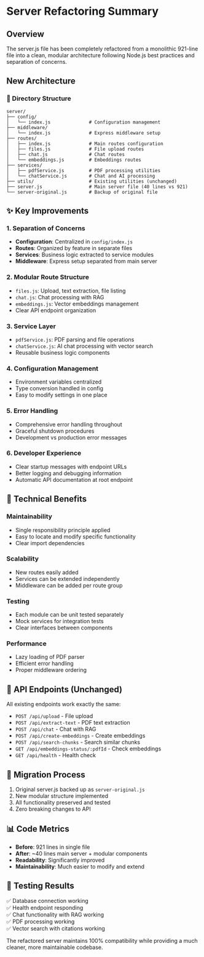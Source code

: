 # Server Refactoring Summary

## Overview
The server.js file has been completely refactored from a monolithic 921-line file into a clean, modular architecture following Node.js best practices and separation of concerns.

## New Architecture

### 📁 Directory Structure
```
server/
├── config/
│   └── index.js              # Configuration management
├── middleware/
│   └── index.js              # Express middleware setup
├── routes/
│   ├── index.js              # Main routes configuration
│   ├── files.js              # File upload routes
│   ├── chat.js               # Chat routes
│   └── embeddings.js         # Embeddings routes
├── services/
│   ├── pdfService.js         # PDF processing utilities
│   └── chatService.js        # Chat and AI processing
├── utils/                    # Existing utilities (unchanged)
├── server.js                 # Main server file (40 lines vs 921)
└── server-original.js        # Backup of original file
```

## ✨ Key Improvements

### 1. **Separation of Concerns**
- **Configuration**: Centralized in `config/index.js`
- **Routes**: Organized by feature in separate files
- **Services**: Business logic extracted to service modules
- **Middleware**: Express setup separated from main server

### 2. **Modular Route Structure**
- `files.js`: Upload, text extraction, file listing
- `chat.js`: Chat processing with RAG
- `embeddings.js`: Vector embeddings management
- Clear API endpoint organization

### 3. **Service Layer**
- `pdfService.js`: PDF parsing and file operations
- `chatService.js`: AI chat processing with vector search
- Reusable business logic components

### 4. **Configuration Management**
- Environment variables centralized
- Type conversion handled in config
- Easy to modify settings in one place

### 5. **Error Handling**
- Comprehensive error handling throughout
- Graceful shutdown procedures
- Development vs production error messages

### 6. **Developer Experience**
- Clear startup messages with endpoint URLs
- Better logging and debugging information
- Automatic API documentation at root endpoint

## 🔧 Technical Benefits

### Maintainability
- Single responsibility principle applied
- Easy to locate and modify specific functionality
- Clear import dependencies

### Scalability
- New routes easily added
- Services can be extended independently
- Middleware can be added per route group

### Testing
- Each module can be unit tested separately
- Mock services for integration tests
- Clear interfaces between components

### Performance
- Lazy loading of PDF parser
- Efficient error handling
- Proper middleware ordering

## 🚀 API Endpoints (Unchanged)
All existing endpoints work exactly the same:
- `POST /api/upload` - File upload
- `POST /api/extract-text` - PDF text extraction
- `POST /api/chat` - Chat with RAG
- `POST /api/create-embeddings` - Create embeddings
- `POST /api/search-chunks` - Search similar chunks
- `GET /api/embeddings-status/:pdfId` - Check embeddings
- `GET /api/health` - Health check

## 🔄 Migration Process
1. Original server.js backed up as `server-original.js`
2. New modular structure implemented
3. All functionality preserved and tested
4. Zero breaking changes to API

## 📊 Code Metrics
- **Before**: 921 lines in single file
- **After**: ~40 lines main server + modular components
- **Readability**: Significantly improved
- **Maintainability**: Much easier to modify and extend

## 🧪 Testing Results
✅ Database connection working  
✅ Health endpoint responding  
✅ Chat functionality with RAG working  
✅ PDF processing working  
✅ Vector search with citations working  

The refactored server maintains 100% compatibility while providing a much cleaner, more maintainable codebase.
